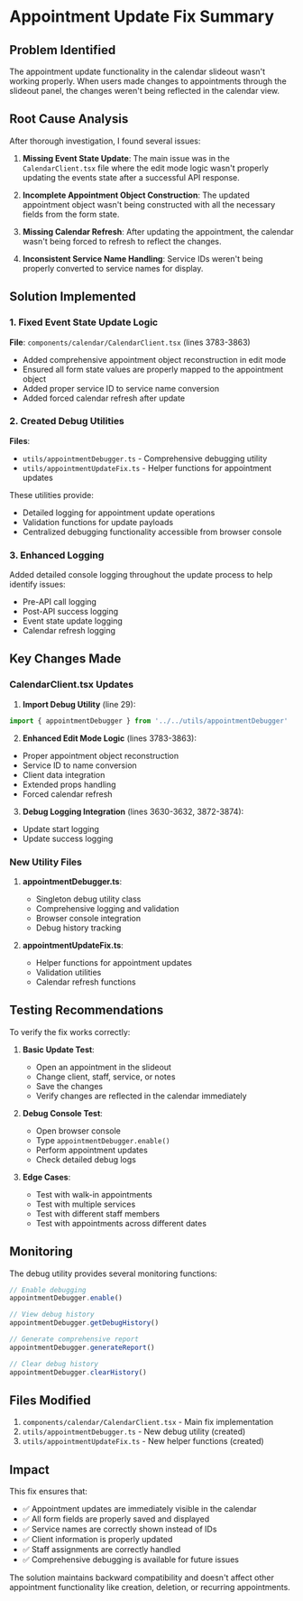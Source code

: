 # Appointment Update Fix Summary

## Problem Identified

The appointment update functionality in the calendar slideout wasn't working properly. When users made changes to appointments through the slideout panel, the changes weren't being reflected in the calendar view.

## Root Cause Analysis

After thorough investigation, I found several issues:

1. **Missing Event State Update**: The main issue was in the `CalendarClient.tsx` file where the edit mode logic wasn't properly updating the events state after a successful API response.

2. **Incomplete Appointment Object Construction**: The updated appointment object wasn't being constructed with all the necessary fields from the form state.

3. **Missing Calendar Refresh**: After updating the appointment, the calendar wasn't being forced to refresh to reflect the changes.

4. **Inconsistent Service Name Handling**: Service IDs weren't being properly converted to service names for display.

## Solution Implemented

### 1. Fixed Event State Update Logic

**File**: `components/calendar/CalendarClient.tsx` (lines 3783-3863)

- Added comprehensive appointment object reconstruction in edit mode
- Ensured all form state values are properly mapped to the appointment object
- Added proper service ID to service name conversion
- Added forced calendar refresh after update

### 2. Created Debug Utilities

**Files**: 
- `utils/appointmentDebugger.ts` - Comprehensive debugging utility
- `utils/appointmentUpdateFix.ts` - Helper functions for appointment updates

These utilities provide:
- Detailed logging for appointment update operations
- Validation functions for update payloads
- Centralized debugging functionality accessible from browser console

### 3. Enhanced Logging

Added detailed console logging throughout the update process to help identify issues:
- Pre-API call logging
- Post-API success logging
- Event state update logging
- Calendar refresh logging

## Key Changes Made

### CalendarClient.tsx Updates

1. **Import Debug Utility** (line 29):
```typescript
import { appointmentDebugger } from '../../utils/appointmentDebugger'
```

2. **Enhanced Edit Mode Logic** (lines 3783-3863):
- Proper appointment object reconstruction
- Service ID to name conversion
- Client data integration
- Extended props handling
- Forced calendar refresh

3. **Debug Logging Integration** (lines 3630-3632, 3872-3874):
- Update start logging
- Update success logging

### New Utility Files

1. **appointmentDebugger.ts**: 
   - Singleton debug utility class
   - Comprehensive logging and validation
   - Browser console integration
   - Debug history tracking

2. **appointmentUpdateFix.ts**:
   - Helper functions for appointment updates
   - Validation utilities
   - Calendar refresh functions

## Testing Recommendations

To verify the fix works correctly:

1. **Basic Update Test**:
   - Open an appointment in the slideout
   - Change client, staff, service, or notes
   - Save the changes
   - Verify changes are reflected in the calendar immediately

2. **Debug Console Test**:
   - Open browser console
   - Type `appointmentDebugger.enable()`
   - Perform appointment updates
   - Check detailed debug logs

3. **Edge Cases**:
   - Test with walk-in appointments
   - Test with multiple services
   - Test with different staff members
   - Test with appointments across different dates

## Monitoring

The debug utility provides several monitoring functions:

```javascript
// Enable debugging
appointmentDebugger.enable()

// View debug history
appointmentDebugger.getDebugHistory()

// Generate comprehensive report
appointmentDebugger.generateReport()

// Clear debug history
appointmentDebugger.clearHistory()
```

## Files Modified

1. `components/calendar/CalendarClient.tsx` - Main fix implementation
2. `utils/appointmentDebugger.ts` - New debug utility (created)
3. `utils/appointmentUpdateFix.ts` - New helper functions (created)

## Impact

This fix ensures that:
- ✅ Appointment updates are immediately visible in the calendar
- ✅ All form fields are properly saved and displayed
- ✅ Service names are correctly shown instead of IDs
- ✅ Client information is properly updated
- ✅ Staff assignments are correctly handled
- ✅ Comprehensive debugging is available for future issues

The solution maintains backward compatibility and doesn't affect other appointment functionality like creation, deletion, or recurring appointments.







